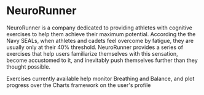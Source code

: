 # NeuroRunner

NeuroRunner is a company dedicated to providing athletes with cognitive exercises to help them achieve their maximum potential. According the the Navy SEALs, when athletes and cadets feel overcome by fatigue, they are usually only at their 40% threshold. NeuroRunner provides a series of exercises that help users familiarize themselves with this sensation, become accustomed to it, and inevitably push themselves further than they thought possible. 

Exercises currently available help monitor Breathing and Balance, and plot progress over the Charts framework on the user's profile

